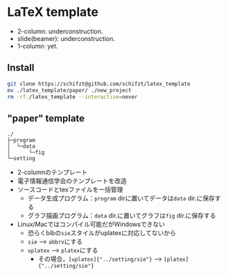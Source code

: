 # LaTeX template
+ 2-column: underconstruction.
+ slide(beamer): underconstruction.
+ 1-column: yet.

## Install
```bash
git clone https://schifzt@github.com/schifzt/latex_template
mv ./latex_template/paper/ ./new_project
rm -rf./latex_template --interactive=never 
```

## "paper" template
```
./
├─program
│  └─data
│      └─fig
└─setting
```
+ 2-columnのテンプレート
+ 電子情報通信学会のテンプレートを改造
+ ソースコードとtexファイルを一括管理
    + データ生成プログラム：`program` dirに置いてデータは`data` dir.に保存する
    + グラフ描画プログラム：`data` dir.に置いてグラフは`fig` dir.に保存する
+ Linux/Macではコンパイル可能だがWindowsできない
    + 恐らくbibの`sie`スタイルがuplatexに対応してないから
    + `sie` --> `abbrv`にする
    + `uplatex` --> `platex`にする
        + その場合，`[uplatex]{"../setting/sie"}` --> `[platex]{"../setting/sie"}`


